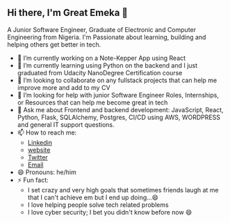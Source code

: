 ## Hi there, I'm Great Emeka 👋

A Junior Software Engineer, Graduate of Electronic and Computer Engineering from Nigeria. I'm Passionate about learning, building and helping others get better in tech.

- 🔭 I’m currently working on a Note-Kepper App using React
- 🌱 I’m currently learning using Python on the backend and I just graduated from Udacity NanoDegree Certification course
- 👯 I’m looking to collaborate on any fullstack projects that can help me improve more and add to my CV
- 🤔 I’m looking for help with junior Software Engineer Roles, Internships, or Resources that can help me become great in tech
- 💬 Ask me about Frontend and backend development: JavaScript, React, Python, Flask, SQLAlchemy, Postgres, CI/CD using AWS, WORDPRESS and general IT support questions.
- 📫 How to reach me:
     * [Linkedin](https://www.linkedin.com/in/emeka-great-chimezie-62927a175)
     * [website](https://greatemeka.netlify.app)
     * [Twitter](https://www.twitter.com/great4codes)
     * [Email](greatestgreatemeka@gmail.com)
- 😄 Pronouns: he/him
- ⚡ Fun fact:
    * I set crazy and very high goals that sometimes friends laugh at me that I can't achieve em but I end up doing...😄
    * I love helping people solve tech related problems
    * I love cyber security; I bet you didn't know before now 😄


